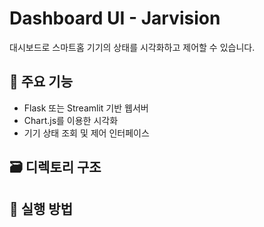 # Dashboard UI - Jarvision

대시보드로 스마트홈 기기의 상태를 시각화하고 제어할 수 있습니다.


## 📌 주요 기능
- Flask 또는 Streamlit 기반 웹서버
- Chart.js를 이용한 시각화
- 기기 상태 조회 및 제어 인터페이스


## 🗃 디렉토리 구조


## 🚀 실행 방법
